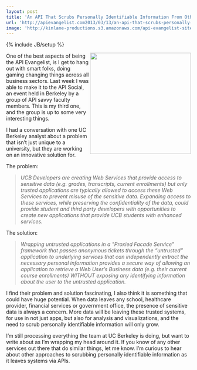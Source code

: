 ```yaml
---
layout: post
title: 'An API That Scrubs Personally Identifiable Information From Other APIs'
url: 'http://apievangelist.com2013/03/13/an-api-that-scrubs-personally-identifiable-information-from-other-apis/'
image: 'http://kinlane-productions.s3.amazonaws.com/api-evangelist-site/blog/personally-identifable-information.png'
---
```

{% include JB/setup %}
<p>
     <img src="https://s3.amazonaws.com/kinlane-productions/personally-identifable-information.png"  width="275" align="right" />
</p>
<p>
     One of the best aspects of being the API Evangelist, is I get to hang out with smart folks, doing gaming changing things across all business sectors. Last week I was able to make it to the API Social, an event held in Berkeley by a group of API savvy faculty members. This is my third one, and the group is up to some very interesting things.
</p>
<p>
     I had a conversation with one UC Berkeley analyst about a problem that isn’t just unique to a university, but they are working on an innovative solution for.
</p>
<p>
     The problem:
</p>
<blockquote>
     <em>UCB Developers are creating Web Services that provide access to sensitive data (e.g. grades, transcripts, current enrollments) but only trusted applications are typically allowed to access these Web Services to prevent misuse of the sensitive data. Expanding access to these services, while preserving the confidentiality of the data, could provide student and third party developers with opportunities to create new applications that provide UCB students with enhanced services.</em>
</blockquote>
<p>
     The solution:
</p>
<blockquote>
     <em>Wrapping untrusted applications in a "Proxied Facade Service" framework that passes anonymous tickets through the “untrusted” application to underlying services that can independently extract the necessary personal information provides a secure way of allowing an application to retrieve a Web User’s Business data (e.g. their current course enrollments) WITHOUT exposing any identifying information about the user to the untrusted application.</em>
</blockquote>
<p>
     I find their problem and solution fascinating, I also think it is something that could have huge potential. When data leaves any school, healthcare provider, financial services or government office, the presence of sensitive data is always a concern. More data will be leaving these trusted systems, for use in not just apps, but also for analysis and visualizations, and the need to scrub personally identifiable information will only grow.
</p>
<p>
     I’m still processing everything the team at UC Berkeley is doing, but want to write about as I’m wrapping my head around it. If you know of any other services out there that do similar things, let me know. I’m curious to hear about other approaches to scrubbing personally identifiable information as it leaves systems via APIs.
</p>
